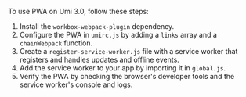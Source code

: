 To use PWA on Umi 3.0, follow these steps:

1. Install the `workbox-webpack-plugin` dependency.
2. Configure the PWA in `umirc.js` by adding a `links` array and a `chainWebpack` function.
3. Create a `register-service-worker.js` file with a service worker that registers and handles updates and offline events.
4. Add the service worker to your app by importing it in `global.js`.
5. Verify the PWA by checking the browser's developer tools and the service worker's console and logs.

